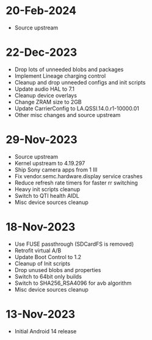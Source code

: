 # 20-Feb-2024
- Source upstream

# 22-Dec-2023
- Drop lots of unneeded blobs and packages
- Implement Lineage charging control
- Cleanup and drop unneeded configs and init scripts
- Update audio HAL to 7.1
- Cleanup device overlays
- Change ZRAM size to 2GB
- Update CarrierConfig to LA.QSSI.14.0.r1-10000.01
- Other misc changes and source upstream

# 29-Nov-2023
- Source upstream
- Kernel upstream to 4.19.297
- Ship Sony camera apps from 1 III
- Fix vendor.semc.hardware.display service crashes
- Reduce refresh rate timers for faster rr switching
- Heavy init scripts cleanup
- Switch to QTI health AIDL
- Misc device sources cleanup

# 18-Nov-2023
- Use FUSE passthrough (SDCardFS is removed)
- Retrofit virtual A/B
- Update Boot Control to 1.2
- Cleanup of Init scripts
- Drop unused blobs and properties
- Switch to 64bit only builds
- Switch to SHA256_RSA4096 for avb algorithm
- Misc device sources cleanup

# 13-Nov-2023
- Initial Android 14 release

